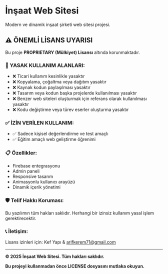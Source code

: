# İnşaat Web Sitesi

Modern ve dinamik inşaat şirketi web sitesi projesi.

## ⚠️ ÖNEMLİ LİSANS UYARISI

Bu proje **PROPRIETARY (Mülkiyet) Lisansı** altında korunmaktadır. 

### 🚫 YASAK KULLANIM ALANLARI:
- ❌ Ticari kullanım kesinlikle yasaktır
- ❌ Kopyalama, çoğaltma veya dağıtım yasaktır
- ❌ Kaynak kodun paylaşılması yasaktır
- ❌ Tasarım veya kodun başka projelerde kullanılması yasaktır
- ❌ Benzer web siteleri oluşturmak için referans olarak kullanılması yasaktır
- ❌ Kodu değiştirme veya türev eserler oluşturma yasaktır

### ✅ İZİN VERİLEN KULLANIM:
- ✅ Sadece kişisel değerlendirme ve test amaçlı
- ✅ Eğitim amaçlı web geliştirme öğrenimi

### 📋 Özellikler:
- Firebase entegrasyonu
- Admin paneli
- Responsive tasarım
- Animasyonlu kullanıcı arayüzü
- Dinamik içerik yönetimi

### 🛡️ Telif Hakkı Koruması:
Bu yazılımın tüm hakları saklıdır. Herhangi bir izinsiz kullanım yasal işlem gerektirecektir.

### 📞 İletişim:
Lisans izinleri için: Kef Yapı & arifkerem71@gmail.com

---

**© 2025 İnşaat Web Sitesi. Tüm hakları saklıdır.**

**Bu projeyi kullanmadan önce LICENSE dosyasını mutlaka okuyun.**

